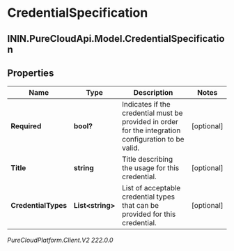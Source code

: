 # CredentialSpecification

## ININ.PureCloudApi.Model.CredentialSpecification

## Properties

|Name | Type | Description | Notes|
|------------ | ------------- | ------------- | -------------|
| **Required** | **bool?** | Indicates if the credential must be provided in order for the integration configuration to be valid. | [optional] |
| **Title** | **string** | Title describing the usage for this credential. | [optional] |
| **CredentialTypes** | **List&lt;string&gt;** | List of acceptable credential types that can be provided for this credential. | [optional] |



_PureCloudPlatform.Client.V2 222.0.0_
